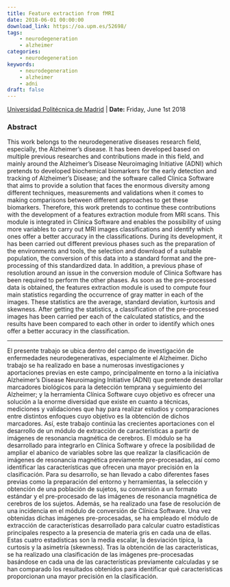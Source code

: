 ```yaml
---
title: Feature extraction from fMRI
date: 2018-06-01 00:00:00
download_link: https://oa.upm.es/52698/
tags:
    - neurodegeneration
    - alzheimer
categories:
    - neurodegeneration
keywords:
    - neurodegeneration
    - alzheimer
    - adni
draft: false
---
```


[Universidad Politécnica de Madrid](https://fi.upm.es/) | **Date:**  Friday, June 1st 2018

### Abstract

This work belongs to the neurodegenerative diseases research field, especially, the Alzheimer’s disease. It has been developed based on multiple previous researches and contributions made
in this field, and mainly around the Alzheimer’s Disease
Neuroimaging Initiative (ADNI) which pretends to developed biochemical biomarkers for the early detection and tracking of Alzheimer’s Disease; and the software called Clinica Software that aims to provide a solution that faces the enormous diversity among different techniques, measurements and validations when it comes to making comparisons between different approaches to get these biomarkers. Therefore, this work pretends to continue these contributions with the development of a features extraction module from MRI scans. This module is integrated in Clinica Software and enables the possibility of using more variables to carry out MRI images classifications and identify which ones offer a better accuracy in the classifications.
During its development, it has been carried out different previous phases such as the preparation of the environments and tools, the selection and download of a suitable population, the conversion of this data into a standard format and the pre-processing of this standardized data. In addition, a previous phase of resolution around an issue in the conversion module of Clinica Software has been required to perform the other phases.
As soon as the pre-processed data is obtained, the features extraction module is used to compute four main statistics regarding the occurrence of gray matter in each of the images. These statistics are the average, standard deviation, kurtosis and skewness. After getting the statistics, a classification of the pre-processed images has been carried per each of the calculated statistics, and the results have been compared to each other in
order to identify which ones offer a better accuracy in the classification.

----

El presente trabajo se ubica dentro del campo de investigación de enfermedades neurodegenerativas, especialmente el Alzheimer. Dicho trabajo se ha realizado en base a numerosas investigaciones y aportaciones previas en este campo, principalmente en torno a la iniciativa Alzheimer’s Disease Neuroimaging Initiative (ADNI) que pretende desarrollar marcadores biológicos para la detección temprana y seguimiento del Alzheimer; y la herramienta Clínica Software cuyo objetivo es ofrecer una solución a la enorme diversidad que existe en cuanto a técnicas, mediciones y validaciones que hay para realizar estudios y comparaciones entre distintos enfoques cuyo objetivo es la obtención de dichos marcadores.
Así, este trabajo continúa las crecientes aportaciones con el desarrollo de un módulo de extracción de características a partir de imágenes de resonancia magnética de cerebros. El módulo se ha desarrollado para integrarlo en Clínica Software y ofrece la posibilidad de ampliar el abanico de variables sobre las que realizar la clasificación de imágenes de resonancia
magnética previamente pre-procesadas, así como identificar las características que ofrecen una mayor precisión en la clasificación.
Para su desarrollo, se han llevado a cabo diferentes fases previas como la preparación del entorno y herramientas, la selección y obtención de una población de sujetos, su conversión a un formato estándar y el pre-procesado de las imágenes de resonancia magnética de cerebros de los sujetos. Además, se ha realizado una fase de resolución de una incidencia en el módulo de conversión de Clínica Software.
Una vez obtenidas dichas imágenes pre-procesadas, se ha empleado el módulo de extracción de características desarrollado para calcular cuatro estadísticas principales respecto a la presencia de materia gris en cada una de ellas. Estas cuatro estadísticas son la media escalar, la desviación típica, la curtosis y la asimetría (skewness).
Tras la obtención de las características, se ha realizado una clasificación de las imágenes pre-procesadas basándose en cada una de las características previamente calculadas y se han comparado los resultados obtenidos para
identificar qué características
proporcionan una mayor precisión en la clasificación.